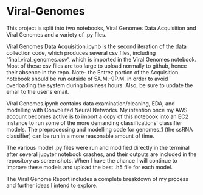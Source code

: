# Viral-Genomes

This project is split into two notebooks, Viral Genomes Data Acquisition and Viral Genomes and a variety of .py files.

Viral Genomes Data Acquisition.ipynb is the second iteration of the data collection code, which produces several csv files, including 'final_viral_genomes.csv', which is imported in the Viral Genomes notebook. Most of these csv files are too large to upload normally to github, hence their absence in the repo. 
    Note- the Entrez portion of the Acquisition notebook should be run outside of 5A.M.-9P.M. in order to avoid overloading the system during business hours. Also, be sure to update the email to the user's email.

Viral Genomes.ipynb contains data examination/cleaning, EDA, and modelling with Convoluted Neural Networks. My intention once my AWS account becomes active is to import a copy of this notebook into an EC2 instance to run some of the more demanding classifications' classifier models. The preprocessing and modelling code for genomes_1 (the ssRNA classifier) can be run in a more reasonable amount of time. 

The various model .py files were run and modified directly in the terminal after several jupyter notebook crashes, and their outputs are included in the repository as screenshots. When I have the chance I will continue to improve these models and upload the best .h5 file for each model. 

The Viral Genome Report includes a complete breakdown of my process and further ideas I intend to explore. 
